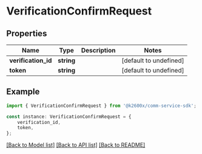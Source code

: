 # VerificationConfirmRequest


## Properties

Name | Type | Description | Notes
------------ | ------------- | ------------- | -------------
**verification_id** | **string** |  | [default to undefined]
**token** | **string** |  | [default to undefined]

## Example

```typescript
import { VerificationConfirmRequest } from '@k2600x/comm-service-sdk';

const instance: VerificationConfirmRequest = {
    verification_id,
    token,
};
```

[[Back to Model list]](../README.md#documentation-for-models) [[Back to API list]](../README.md#documentation-for-api-endpoints) [[Back to README]](../README.md)
